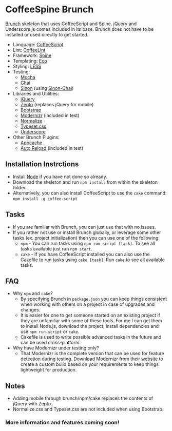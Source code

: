 # CoffeeSpine Brunch

[Brunch](http://brunch.io/) skeleton that uses CoffeeScript and Spine. jQuery and Underscore.js comes included in its base. Brunch does not have to be installed or used directly to get started.

* Language: [CoffeeScript](http://coffeescript.org/)
* Lint: [CoffeeLint](http://www.coffeelint.org/)
* Framework: [Spine](http://spinejs.com/)
* Templating: [Eco](http://github.com/sstephenson/eco)
* Styling: [LESS](http://lesscss.org/)
* Testing:
  * [Mocha](http://visionmedia.github.com/mocha/)
  * [Chai](http://chaijs.com/)
  * [Sinon](http://sinonjs.org/) (using [Sinon-Chai](http://github.com/domenic/sinon-chai))
* Libraries and Utilities:
  * [jQuery](http://jquery.com/)
  * [Zepto](http://zeptojs.com/) (replaces jQuery for mobile)
  * [Bootstrap](http://twitter.github.com/bootstrap)
  * [Modernizr](http://modernizr.com/) (included in test)
  * [Normalize](http://necolas.github.com/normalize.css/)
  * [Typeset.css](http://joshuarudd.github.com/typeset.css/)
  * [Underscore](http://underscorejs.org/)
* Other Brunch Plugins:
  * [Appcache](http://github.com/brunch/appcache-brunch)
  * [Auto Reload](http://github.com/brunch/auto-reload-brunch) (included in test)


## Installation Instrctions

* Install [Node](http://nodejs.org/) if you have not done so already.
* Download the skeleton and run `npm install` from within the skeleton folder.
* Alternatively, you can also install CoffeeScript to use the `cake` command: `npm install -g coffee-script`


## Tasks

* If you are familiar with Brunch, you can just use that with no issues.
* If you rather not use or install Brunch globally, or leverage some other tasks (ex. project initialization) then you can use one of the following:
  * `npm` - You can run tasks using `npm run-script [task]`. To see all tasks available just run `npm start`.
  * `cake` - If you have CoffeeScript installed you can also use the Cakefile to run tasks using `cake [task]`. Run `cake` to see all available tasks.


## FAQ

* Why `npm` and `cake`?
  * By specifying Brunch in `package.json` you can keep things consistent when working with others on a project in case of upgrades and changes.
  * It is easier for one to get someone started on an existing project if they are unfamiliar with some of these tools. For me I can get them to install Node.js, download the project, install dependencies and use `npm run-script` or `cake`.
  * Cakefile is used to write possible advanced tasks in the future and can be used cross-platform.
* Why have Modernizr under testing only?
  * That Modernizr is the complete version that can be used for feature detection during testing. Download Modernizr from their [website](http://modernizr.com/) to create a custom build based on your requirements to keep things lightweight for production.


## Notes

* Adding mobile through brunch/npm/cake replaces the contents of jQuery with Zepto.
* Normalize.css and Typeset.css are not included when using Bootstrap.


### More information and features coming soon!